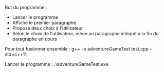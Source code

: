But du programme : 
- Lancer le programme
- Affiche le premier paragraphe
- Propose deux choix à l'utilisateur
- Selon le choix de l'utilisateur, mène au paragraphe indiqué à la fin du paragraphe en cours


Pour tout fusionner ensemble : 
g++ -o adventureGameTest test.cpp -std=c++11

Lancer le programme : 
.\adventureGameTest.exe
